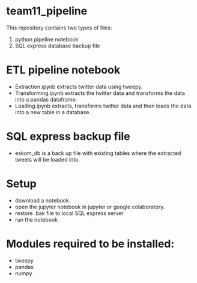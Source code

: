 # team11_pipeline
This repository contains two types of files:
1. python pipeline notebook
2. SQL express database backup file

# ETL pipeline notebook
- Extraction.ipynb extracts twitter data using tweepy.
- Transforming.ipynb extracts the twitter data and transforms the data into a pandas dataframe.
- Loading.ipynb extracts, transforms twitter data and then loads the data into a new table in a database.

# SQL express backup file
- eskom_db is a back up file with existing tables where the extracted tweets will be loaded into.

# Setup
- download a notebook.
- open the jupyter notebook in jupyter or google colaboratory.
- restore .bak file to local SQL express server
- run the notebook

# Modules required to be installed:
- tweepy
- pandas
- numpy
